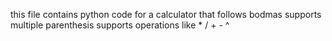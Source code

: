 this file contains python code for a calculator that follows bodmas
 supports multiple parenthesis
 supports operations like * / + - ^
